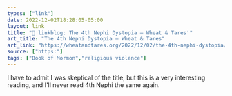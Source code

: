 ```yaml
---
types: ["link"]
date: 2022-12-02T18:28:05-05:00
layout: link
title: "🔗 linkblog: The 4th Nephi Dystopia – Wheat & Tares'"
art_title: "The 4th Nephi Dystopia – Wheat & Tares"
art_link: "https://wheatandtares.org/2022/12/02/the-4th-nephi-dystopia/"
source: ["https:"]
tags: ["Book of Mormon","religious violence"]
---
```

I have to admit I was skeptical of the title, but this is a very interesting reading, and I'll never read 4th Nephi the same again.  
 

